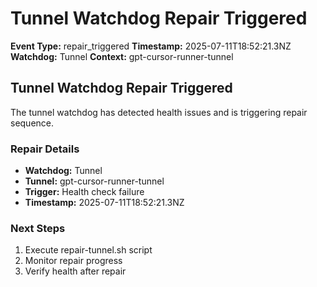 # Tunnel Watchdog Repair Triggered

**Event Type:** repair_triggered
**Timestamp:** 2025-07-11T18:52:21.3NZ
**Watchdog:** Tunnel
**Context:** gpt-cursor-runner-tunnel


## Tunnel Watchdog Repair Triggered

The tunnel watchdog has detected health issues and is triggering repair sequence.

### Repair Details
- **Watchdog:** Tunnel
- **Tunnel:** gpt-cursor-runner-tunnel
- **Trigger:** Health check failure
- **Timestamp:** 2025-07-11T18:52:21.3NZ

### Next Steps
1. Execute repair-tunnel.sh script
2. Monitor repair progress
3. Verify health after repair


